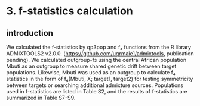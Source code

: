 # 3. f-statistics calculation

## introduction

We calculated the f-statistics by qp3pop and f₄ functions from the R library ADMIXTOOLS2 v2.0.0. (https://github.com/uqrmaie1/admixtools, publication pending).
We calculated outgroup-fз using the central African population Mbuti as an outgroup to measure shared genetic drift between target populations. 
Likewise, Mbuti was used as an outgroup to calculate f₄ statistics in the form of f₄(Mbuti, X; target1, target2) for testing symmetricity between targets or searching additional admixture sources. 
Populations used in f-statistics are listed in Table S2, and the results of f-statistics are summarized in Table S7-S9.

